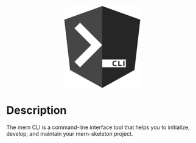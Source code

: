 <p align="center">
  <a href="http://nestjs.com/" target="blank"><img src="images/mern.png" width="200" alt="Nest Logo" /></a>
</p>

# Description

The mern CLI is a command-line interface tool that helps you to initialize, develop, and maintain your mern-skeleton project.


